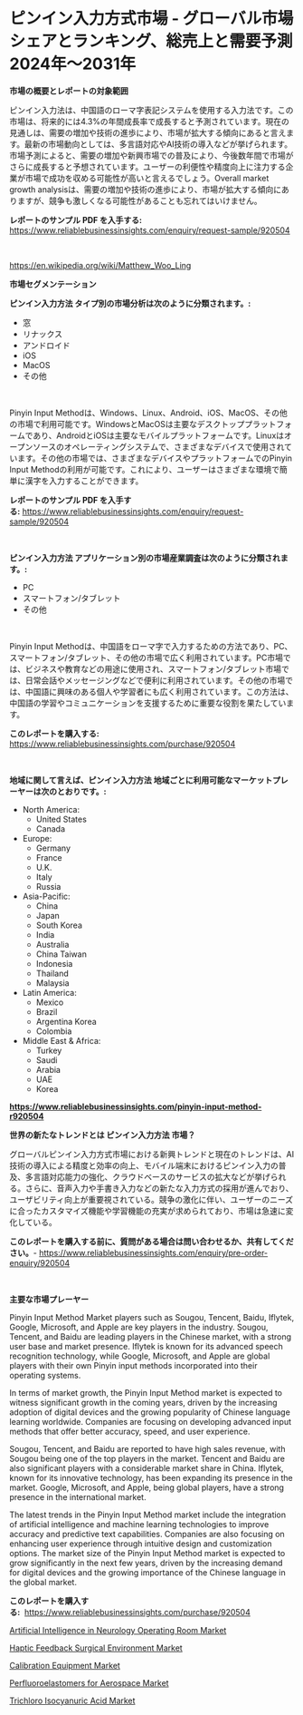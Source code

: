 <p><h1>ピンイン入力方式市場 - グローバル市場シェアとランキング、総売上と需要予測2024年〜2031年</h1></p><p><strong>市場の概要とレポートの対象範囲</strong></p>
<p><p>ピンイン入力法は、中国語のローマ字表記システムを使用する入力法です。この市場は、将来的には4.3%の年間成長率で成長すると予測されています。現在の見通しは、需要の増加や技術の進歩により、市場が拡大する傾向にあると言えます。最新の市場動向としては、多言語対応やAI技術の導入などが挙げられます。市場予測によると、需要の増加や新興市場での普及により、今後数年間で市場がさらに成長すると予想されています。ユーザーの利便性や精度向上に注力する企業が市場で成功を収める可能性が高いと言えるでしょう。Overall market growth analysisは、需要の増加や技術の進歩により、市場が拡大する傾向にありますが、競争も激しくなる可能性があることも忘れてはいけません。</p></p>
<p><strong>レポートのサンプル PDF を入手する:</strong> <a href="https://www.reliablebusinessinsights.com/enquiry/request-sample/920504">https://www.reliablebusinessinsights.com/enquiry/request-sample/920504</a></p>
<p>&nbsp;</p>
<p><a href="https://en.wikipedia.org/wiki/Matthew_Woo_Ling">https://en.wikipedia.org/wiki/Matthew_Woo_Ling</a></p>
<p><strong>市場セグメンテーション</strong></p>
<p><strong>ピンイン入力方法 タイプ別の市場分析は次のように分類されます。:</strong></p>
<p><ul><li>窓</li><li>リナックス</li><li>アンドロイド</li><li>iOS</li><li>MacOS</li><li>その他</li></ul></p>
<p>&nbsp;</p>
<p><p>Pinyin Input Methodは、Windows、Linux、Android、iOS、MacOS、その他の市場で利用可能です。WindowsとMacOSは主要なデスクトッププラットフォームであり、AndroidとiOSは主要なモバイルプラットフォームです。Linuxはオープンソースのオペレーティングシステムで、さまざまなデバイスで使用されています。その他の市場では、さまざまなデバイスやプラットフォームでのPinyin Input Methodの利用が可能です。これにより、ユーザーはさまざまな環境で簡単に漢字を入力することができます。</p></p>
<p><strong>レポートのサンプル PDF を入手する:</strong>&nbsp;<a href="https://www.reliablebusinessinsights.com/enquiry/request-sample/920504">https://www.reliablebusinessinsights.com/enquiry/request-sample/920504</a></p>
<p>&nbsp;</p>
<p><strong> ピンイン入力方法 アプリケーション別の市場産業調査は次のように分類されます。:</strong></p>
<p><ul><li>PC</li><li>スマートフォン/タブレット</li><li>その他</li></ul></p>
<p>&nbsp;</p>
<p><p>Pinyin Input Methodは、中国語をローマ字で入力するための方法であり、PC、スマートフォン/タブレット、その他の市場で広く利用されています。PC市場では、ビジネスや教育などの用途に使用され、スマートフォン/タブレット市場では、日常会話やメッセージングなどで便利に利用されています。その他の市場では、中国語に興味のある個人や学習者にも広く利用されています。この方法は、中国語の学習やコミュニケーションを支援するために重要な役割を果たしています。</p></p>
<p><strong>このレポートを購入する:</strong>&nbsp; <a href="https://www.reliablebusinessinsights.com/purchase/920504">https://www.reliablebusinessinsights.com/purchase/920504</a></p>
<p>&nbsp;</p>
<p><strong>地域に関して言えば、ピンイン入力方法 地域ごとに利用可能なマーケットプレーヤーは次のとおりです。:</strong></p>
<p><ul>
    <li>
        North America:
        <ul>
            <li>United States</li>
            <li>Canada</li>
        </ul>
    </li>
    <li>
        Europe:
        <ul>
            <li>Germany</li>
            <li>France</li>
            <li>U.K.</li>
            <li>Italy</li>
            <li>Russia</li>
        </ul>
    </li>
    <li>
        Asia-Pacific:
        <ul>
            <li>China</li>
            <li>Japan</li>
            <li>South Korea</li>
            <li>India</li>
            <li>Australia</li>
            <li>China Taiwan</li>
            <li>Indonesia</li>
            <li>Thailand</li>
            <li>Malaysia</li>
        </ul>
    </li>
    <li>
        Latin America:
        <ul>
            <li>Mexico</li>
            <li>Brazil</li>
            <li>Argentina Korea</li>
            <li>Colombia</li>
        </ul>
    </li>
    <li>
        Middle East & Africa:
        <ul>
            <li>Turkey</li>
            <li>Saudi</li>
            <li>Arabia</li>
            <li>UAE</li>
            <li>Korea</li>
        </ul>
    </li>
    </ul></p>
<p><strong><a href="https://www.reliablebusinessinsights.com/pinyin-input-method-r920504">https://www.reliablebusinessinsights.com/pinyin-input-method-r920504</a></strong>&nbsp;</p>
<p><strong>世界の新たなトレンドとは ピンイン入力方法 市場？</strong></p>
<p><p>グローバルピンイン入力方式市場における新興トレンドと現在のトレンドは、AI技術の導入による精度と効率の向上、モバイル端末におけるピンイン入力の普及、多言語対応能力の強化、クラウドベースのサービスの拡大などが挙げられる。さらに、音声入力や手書き入力などの新たな入力方式の採用が進んでおり、ユーザビリティ向上が重要視されている。競争の激化に伴い、ユーザーのニーズに合ったカスタマイズ機能や学習機能の充実が求められており、市場は急速に変化している。</p></p>
<p><strong>このレポートを購入する前に、質問がある場合は問い合わせるか、共有してください。</strong>- <a href="https://www.reliablebusinessinsights.com/enquiry/pre-order-enquiry/920504">https://www.reliablebusinessinsights.com/enquiry/pre-order-enquiry/920504</a></p>
<p>&nbsp;</p>
<p><strong>主要な市場プレーヤー</strong></p>
<p><p>Pinyin Input Method Market players such as Sougou, Tencent, Baidu, Iflytek, Google, Microsoft, and Apple are key players in the industry. Sougou, Tencent, and Baidu are leading players in the Chinese market, with a strong user base and market presence. Iflytek is known for its advanced speech recognition technology, while Google, Microsoft, and Apple are global players with their own Pinyin input methods incorporated into their operating systems.</p><p>In terms of market growth, the Pinyin Input Method market is expected to witness significant growth in the coming years, driven by the increasing adoption of digital devices and the growing popularity of Chinese language learning worldwide. Companies are focusing on developing advanced input methods that offer better accuracy, speed, and user experience.</p><p>Sougou, Tencent, and Baidu are reported to have high sales revenue, with Sougou being one of the top players in the market. Tencent and Baidu are also significant players with a considerable market share in China. Iflytek, known for its innovative technology, has been expanding its presence in the market. Google, Microsoft, and Apple, being global players, have a strong presence in the international market.</p><p>The latest trends in the Pinyin Input Method market include the integration of artificial intelligence and machine learning technologies to improve accuracy and predictive text capabilities. Companies are also focusing on enhancing user experience through intuitive design and customization options. The market size of the Pinyin Input Method market is expected to grow significantly in the next few years, driven by the increasing demand for digital devices and the growing importance of the Chinese language in the global market.</p></p>
<p><strong>このレポートを購入する:</strong>&nbsp;&nbsp;<a href="https://www.reliablebusinessinsights.com/purchase/920504">https://www.reliablebusinessinsights.com/purchase/920504</a></p>
<p><p><a href="https://issuu.com/reportprime-2/docs/artificial-intelligence-in-neurology-operating-roo">Artificial Intelligence in Neurology Operating Room Market</a></p><p><a href="https://issuu.com/reportprime-2/docs/haptic-feedback-surgical-environment-market-size-2">Haptic Feedback Surgical Environment Market</a></p><p><a href="https://medium.com/@colin.burgess8756/calibration-equipment-market-emerging-trends-and-future-prospects-for-period-from-2024-to-2031-86f0f13cee82">Calibration Equipment Market</a></p><p><a href="https://github.com/marthawweekle/Market-Research-Report-List-2/blob/main/perfluoroelastomers-for-aerospace-market.md">Perfluoroelastomers for Aerospace Market</a></p><p><a href="https://medium.com/@max.sanderson5645/trichloro-isocyanuric-acid-market-trends-focusing-on-trichloro-isocyanuric-acid-market-insight-and-b70962fee23b">Trichloro Isocyanuric Acid Market</a></p></p>